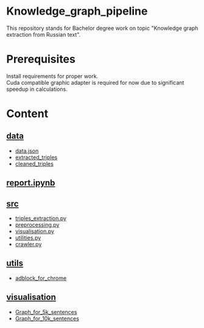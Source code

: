 # Knowledge_graph_pipeline
This repository stands for Bachelor degree work on topic "Knowledge graph extraction from Russian text".

# Prerequisites
Install requirements for proper work.  
Cuda compatible graphic adapter is required for now due to significant speedup in calculations.  
# Content
## [data](data)
- [data.json](data/result.json)
- [extracted_triples](data/extracted_triples.txt)
- [cleaned_triples](data/cleaned_triples.txt)
## [report.ipynb](report.ipynb)
## [src](src)
- [triples_extraction.py](src/triples_extraction.py)
- [preprocessing.py](src/preprocessing.py)
- [visualisation.py](src/visualisation.py)
- [utilities.py](src/utilities.py)
- [crawler.py](src/crawler.py)

## [utils](utils)
- [adblock_for_chrome](utils/Crystal-Ad-block.crx)

## [visualisation](visualisation)
- [Graph_for_5k_sentences](visualisation/KG_5000_sentences.html)
- [Graph_for_10k_sentences](visualisation/KG.html)
